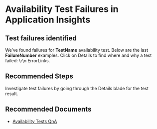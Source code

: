 <properties
pageTitle="Availability Test Failures in Application Insights"
description="Availability Test Failures in Application Insights"
infoBubbleText="Availability Test Failures"
service="microsoft.insights"
resource="components"
authors="debugthings"
ms.author="gearama"
displayOrder=""
articleId="diagnostyic-failed-tests-go-to-details"
diagnosticScenario="ApplicationInsightsAvailabilityTestFailureDiagnostic"
selfHelpType="diagnostics"
supportTopicIds=""
productPesIds=""
cloudEnvironments="public, fairfax, mooncake, usnat, blackforest, ussec"
ownershipId="AzureMonitoring_Alerts_ActivityLogAndMetricAlerts"
/>

# Availability Test Failures in Application Insights

## **Test failures identified**

<!--issueDescription-->
We’ve found failures for **<!--$TestName-->TestName<!--/$TestName-->** availability test. Below are the last **<!--$FailureNumber-->FailureNumber<!--/$FailureNumber-->** examples. Click on Details to find where and why a test failed: \r\n <!--$ErrorLinks-->ErrorLinks<!--/$ErrorLinks-->.
<!--/issueDescription-->

## **Recommended Steps**

Investigate test failures by going through the Details blade for the test result.
## **Recommended Documents**

* [Availability Tests QnA](https://docs.microsoft.com/azure/application-insights/app-insights-monitor-web-app-availability#qna)
